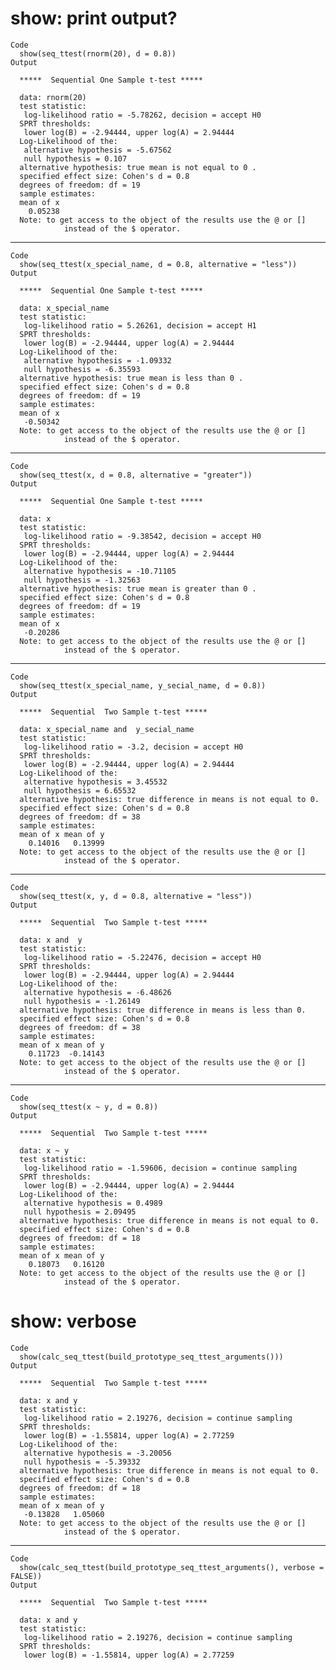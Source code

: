 # show: print output?

    Code
      show(seq_ttest(rnorm(20), d = 0.8))
    Output
      
      *****  Sequential One Sample t-test *****
      
      data: rnorm(20)
      test statistic:
       log-likelihood ratio = -5.78262, decision = accept H0
      SPRT thresholds:
       lower log(B) = -2.94444, upper log(A) = 2.94444
      Log-Likelihood of the:
       alternative hypothesis = -5.67562
       null hypothesis = 0.107
      alternative hypothesis: true mean is not equal to 0 .
      specified effect size: Cohen's d = 0.8
      degrees of freedom: df = 19
      sample estimates:
      mean of x 
        0.05238 
      Note: to get access to the object of the results use the @ or []
                instead of the $ operator.

---

    Code
      show(seq_ttest(x_special_name, d = 0.8, alternative = "less"))
    Output
      
      *****  Sequential One Sample t-test *****
      
      data: x_special_name
      test statistic:
       log-likelihood ratio = 5.26261, decision = accept H1
      SPRT thresholds:
       lower log(B) = -2.94444, upper log(A) = 2.94444
      Log-Likelihood of the:
       alternative hypothesis = -1.09332
       null hypothesis = -6.35593
      alternative hypothesis: true mean is less than 0 .
      specified effect size: Cohen's d = 0.8
      degrees of freedom: df = 19
      sample estimates:
      mean of x 
       -0.50342 
      Note: to get access to the object of the results use the @ or []
                instead of the $ operator.

---

    Code
      show(seq_ttest(x, d = 0.8, alternative = "greater"))
    Output
      
      *****  Sequential One Sample t-test *****
      
      data: x
      test statistic:
       log-likelihood ratio = -9.38542, decision = accept H0
      SPRT thresholds:
       lower log(B) = -2.94444, upper log(A) = 2.94444
      Log-Likelihood of the:
       alternative hypothesis = -10.71105
       null hypothesis = -1.32563
      alternative hypothesis: true mean is greater than 0 .
      specified effect size: Cohen's d = 0.8
      degrees of freedom: df = 19
      sample estimates:
      mean of x 
       -0.20286 
      Note: to get access to the object of the results use the @ or []
                instead of the $ operator.

---

    Code
      show(seq_ttest(x_special_name, y_secial_name, d = 0.8))
    Output
      
      *****  Sequential  Two Sample t-test *****
      
      data: x_special_name and  y_secial_name
      test statistic:
       log-likelihood ratio = -3.2, decision = accept H0
      SPRT thresholds:
       lower log(B) = -2.94444, upper log(A) = 2.94444
      Log-Likelihood of the:
       alternative hypothesis = 3.45532
       null hypothesis = 6.65532
      alternative hypothesis: true difference in means is not equal to 0.
      specified effect size: Cohen's d = 0.8
      degrees of freedom: df = 38
      sample estimates:
      mean of x mean of y 
        0.14016   0.13999 
      Note: to get access to the object of the results use the @ or []
                instead of the $ operator.

---

    Code
      show(seq_ttest(x, y, d = 0.8, alternative = "less"))
    Output
      
      *****  Sequential  Two Sample t-test *****
      
      data: x and  y
      test statistic:
       log-likelihood ratio = -5.22476, decision = accept H0
      SPRT thresholds:
       lower log(B) = -2.94444, upper log(A) = 2.94444
      Log-Likelihood of the:
       alternative hypothesis = -6.48626
       null hypothesis = -1.26149
      alternative hypothesis: true difference in means is less than 0.
      specified effect size: Cohen's d = 0.8
      degrees of freedom: df = 38
      sample estimates:
      mean of x mean of y 
        0.11723  -0.14143 
      Note: to get access to the object of the results use the @ or []
                instead of the $ operator.

---

    Code
      show(seq_ttest(x ~ y, d = 0.8))
    Output
      
      *****  Sequential  Two Sample t-test *****
      
      data: x ~ y
      test statistic:
       log-likelihood ratio = -1.59606, decision = continue sampling
      SPRT thresholds:
       lower log(B) = -2.94444, upper log(A) = 2.94444
      Log-Likelihood of the:
       alternative hypothesis = 0.4989
       null hypothesis = 2.09495
      alternative hypothesis: true difference in means is not equal to 0.
      specified effect size: Cohen's d = 0.8
      degrees of freedom: df = 18
      sample estimates:
      mean of x mean of y 
        0.18073   0.16120 
      Note: to get access to the object of the results use the @ or []
                instead of the $ operator.

# show: verbose

    Code
      show(calc_seq_ttest(build_prototype_seq_ttest_arguments()))
    Output
      
      *****  Sequential  Two Sample t-test *****
      
      data: x and y
      test statistic:
       log-likelihood ratio = 2.19276, decision = continue sampling
      SPRT thresholds:
       lower log(B) = -1.55814, upper log(A) = 2.77259
      Log-Likelihood of the:
       alternative hypothesis = -3.20056
       null hypothesis = -5.39332
      alternative hypothesis: true difference in means is not equal to 0.
      specified effect size: Cohen's d = 0.8
      degrees of freedom: df = 18
      sample estimates:
      mean of x mean of y 
       -0.13828   1.05060 
      Note: to get access to the object of the results use the @ or []
                instead of the $ operator.

---

    Code
      show(calc_seq_ttest(build_prototype_seq_ttest_arguments(), verbose = FALSE))
    Output
      
      *****  Sequential  Two Sample t-test *****
      
      data: x and y
      test statistic:
       log-likelihood ratio = 2.19276, decision = continue sampling
      SPRT thresholds:
       lower log(B) = -1.55814, upper log(A) = 2.77259

